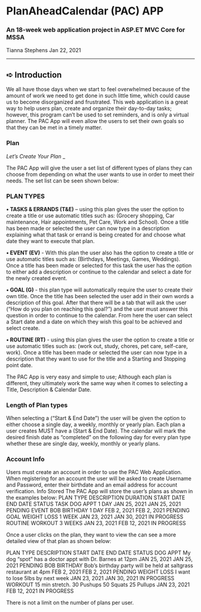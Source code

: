 # PlanAheadCalendar (PAC) APP
### An 18-week web application project in ASP.ET MVC Core for MSSA

Tianna Stephens
Jan 22, 2021

________________________________________

## ➪ Introduction

We all have those days when we start to feel overwhelmed because of the amount of work we need to get done in such little time, which could cause us to become disorganized and frustrated. This web application is a great way to help users plan, create and organize their day-to-day tasks; however, this program can’t be used to set reminders, and is only a virtual planner. The PAC App will even allow the users to set their own goals so that they can be met in a timely matter. 

### Plan

_Let’s Create Your Plan_ _

The PAC App will give the user a set list of different types of plans they can choose from depending on what the user wants to use in order to meet their needs. The set list can be seen shown below:

### PLAN TYPES

**•	TASKS & ERRANDS (T&E)**  – using this plan gives the user the option to create a title or use automatic titles such as: (Grocery shopping, Car maintenance, Hair appointments, Pet Care, Work and School). Once a title has been made or selected the user can now type in a description explaining what that task or errand is being created for and choose what date they want to execute that plan. 

**•	EVENT (EV)** -   With this plan the user also has the option to create a title or use automatic titles such as: (Birthdays, Meetings, Games, Weddings). Once a title has been made or selected for this task the user has the option to either add a description or continue to the calendar and select a date for the newly created event.

**•	GOAL (G)** - this plan type will automatically require the user to create their own title. Once the title has been selected the user add in their own words a description of this goal. After that there will be a tab that will ask the user (“How do you plan on reaching this goal?”) and the user must answer this question in order to continue to the calendar.  From here the user can select a Start date and a date on which they wish this goal to be achieved and select create.

**•	ROUTINE (RT)** - using this plan gives the user the option to create a title or use automatic titles such as: (work out, study, chores, pet care, self-care, work). Once a title has been made or selected the user can now type in a description that they want to use for the title and a Starting and Stopping point date. 

The PAC App is very easy and simple to use; Although each plan is different, they ultimately work the same way when it comes to selecting a Title, Description & Calendar Date. 

### Length of Plan types

When selecting a (“Start & End Date”) the user will be given the option to either choose a single day, a weekly, monthly or yearly plan. Each plan a user creates MUST have a (Start & End Date). The calendar will mark the desired finish date as “completed” on the following day for every plan type whether these are single day, weekly, monthly or yearly plans. 

### Account Info

Users must create an account in order to use the PAC Web Application. When registering for an account the user will be asked to create Username and Password, enter their birthdate and an email address for account verification. 
Info Stored
The PAC App will store the user’s plans as shown in the examples below:
PLAN TYPE	DESCRIPTION	DURATION	START DATE	END DATE	STATUS
TASK	DOG APPT	1 DAY	JAN 25, 2021	JAN 25, 2021	PENDING
EVENT	BOB BIRTHDAY	1 DAY	FEB 2, 2021	FEB 2, 2021	PENDING
GOAL	WEIGHT LOSS	1 WEEK	JAN 23, 2021	JAN 30, 2021	IN PROGRESS
ROUTINE	WORKOUT 	3 WEEKS	JAN 23, 2021 	FEB 12, 2021	IN PROGRESS

Once a user clicks on the plan, they want to view the can see a more detailed view of that plan as shown below: 

PLAN TYPE	DESCRIPTION	START DATE	END DATE	STATUS
DOG APPT	My dog “spot” has a doctor appt with Dr. Barnes at 12pm	JAN 25, 2021	JAN 25, 2021	PENDING
BOB BIRTHDAY	Bob’s birthday party will be held at saltgrass restaurant at 4pm	FEB 2, 2021	FEB 2, 2021	PENDING
WEIGHT LOSS	I want to lose 5Ibs by next week	JAN 23, 2021	JAN 30, 2021	IN PROGRESS
WORKOUT	15 min stretch.
30 Pushups
50 Squats
25 Pullups	JAN 23, 2021 	FEB 12, 2021	IN PROGRESS

There is not a limit on the number of plans per user. 


